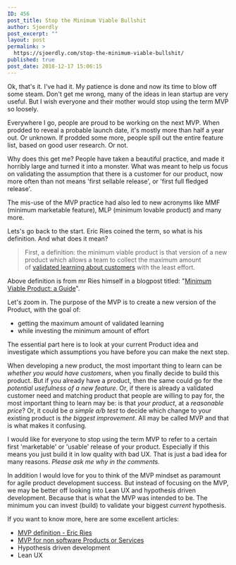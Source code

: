 ```yaml
---
ID: 456
post_title: Stop the Minimum Viable Bullshit
author: Sjoerdly
post_excerpt: ""
layout: post
permalink: >
  https://sjoerdly.com/stop-the-minimum-viable-bullshit/
published: true
post_date: 2018-12-17 15:06:15
---
```

Ok, that's it. I've had it. My patience is done and now its time to blow off some steam. Don't get me wrong, many of the ideas in lean startup are very useful. But I wish everyone and their mother would stop using the term MVP so loosely.

Everywhere I go, people are proud to be working on the next MVP. When prodded to reveal a probable launch date, it's mostly more than half a year out. Or unknown. If prodded some more, people spill out the entire feature list, based on good user research. Or not.

Why does this get me? People have taken a beautiful practice, and made it horribly large and turned it into a monster. What was meant to help us focus on validating the assumption that there is a customer for our product, now more often than not means 'first sellable release', or 'first full fledged release'.

The mis-use of the MVP practice had also led to new acronyms like MMF (minimum marketable feature), MLP (minimum lovable product) and many more.

Lets's go back to the start. Eric Ries coined the term, so what is his definition. And what does it mean?
<blockquote>First, a definition: the minimum viable product is that version of a new product which allows a team to collect the maximum amount of <a href="http://startuplessonslearned.blogspot.com/2009/04/validated-learning-about-customers.html">validated learning about customers</a> with the least effort.</blockquote>
Above definition is from mr Ries himself in a blogpost titled: "<a href="http://www.startuplessonslearned.com/2009/08/minimum-viable-product-guide.html">Minimum Viable Product: a Guide</a>".

Let's zoom in. The purpose of the MVP is to create a new version of the Product, with the goal of:
<ul>
 	<li>getting the maximum amount of validated learning</li>
 	<li>while investing the minimum amount of effort</li>
</ul>
The essential part here is to look at your current Product idea and investigate which assumptions you have before you can make the next step.

When developing a new product, the most important thing to learn can be <em>whether you would have customers</em>, when you finally decide to build this product. But if you already have a product, then the same could go for the <em>potential usefulness of a new feature</em>. Or, if there is already a validated customer need and matching product that people are willing to pay for, the most important thing to learn may be: is that <em>your product</em>, at a <em>reasonable price</em>? Or, it could be <em>a simple a/b test</em> to decide which change to your existing product is <em>the biggest improvement</em>. All may be called MVP and that is what makes it confusing.

I would like for everyone to stop using the term MVP to refer to a certain first 'marketable' or 'usable' release of your product. Especially if this means you just build it in low quality with bad UX. That is just a bad idea for many reasons. <em>Please ask me why in the comments.</em>

In addition I would love for you to think of the MVP mindset as paramount for agile product development success. But instead of focusing on the MVP, we may be better off looking into Lean UX and hypothesis driven development. Because that is what the MVP was intended to be. The minimum you can invest (build) to validate your biggest <em>current </em>hypothesis.

If you want to know more, here are some excellent articles:
<ul>
 	<li><a href="http://www.startuplessonslearned.com/2009/08/minimum-viable-product-guide.html">MVP definition - Eric Ries</a></li>
 	<li><a href="https://apracticalwedding.com/minimum-viable-product/">MVP for non software Products or Services</a></li>
 	<li>Hypothesis driven development</li>
 	<li>Lean UX</li>
</ul>